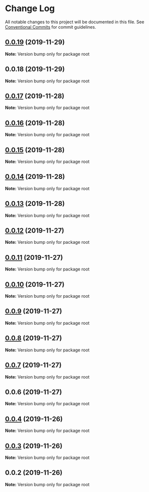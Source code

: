 # Change Log

All notable changes to this project will be documented in this file.
See [Conventional Commits](https://conventionalcommits.org) for commit guidelines.

## [0.0.19](https://github.com/zcorky/zoproxy/compare/v0.0.18...v0.0.19) (2019-11-29)

**Note:** Version bump only for package root





## 0.0.18 (2019-11-29)

**Note:** Version bump only for package root





## [0.0.17](https://github.com/zcorky/zoproxy/compare/v0.0.16...v0.0.17) (2019-11-28)

**Note:** Version bump only for package root





## [0.0.16](https://github.com/zcorky/zoproxy/compare/v0.0.15...v0.0.16) (2019-11-28)

**Note:** Version bump only for package root





## [0.0.15](https://github.com/zcorky/zoproxy/compare/v0.0.14...v0.0.15) (2019-11-28)

**Note:** Version bump only for package root





## [0.0.14](https://github.com/zcorky/zoproxy/compare/v0.0.13...v0.0.14) (2019-11-28)

**Note:** Version bump only for package root





## [0.0.13](https://github.com/zcorky/zoproxy/compare/v0.0.12...v0.0.13) (2019-11-28)

**Note:** Version bump only for package root





## [0.0.12](https://github.com/zcorky/zoproxy/compare/v0.0.11...v0.0.12) (2019-11-27)

**Note:** Version bump only for package root





## [0.0.11](https://github.com/zcorky/zoproxy/compare/v0.0.10...v0.0.11) (2019-11-27)

**Note:** Version bump only for package root





## [0.0.10](https://github.com/zcorky/zoproxy/compare/v0.0.9...v0.0.10) (2019-11-27)

**Note:** Version bump only for package root





## [0.0.9](https://github.com/zcorky/zoproxy/compare/v0.0.8...v0.0.9) (2019-11-27)

**Note:** Version bump only for package root





## [0.0.8](https://github.com/zcorky/zoproxy/compare/v0.0.7...v0.0.8) (2019-11-27)

**Note:** Version bump only for package root





## [0.0.7](https://github.com/zcorky/zoproxy/compare/v0.0.6...v0.0.7) (2019-11-27)

**Note:** Version bump only for package root





## 0.0.6 (2019-11-27)

**Note:** Version bump only for package root





## [0.0.4](https://github.com/zcorky/zoproxy/compare/v0.0.3...v0.0.4) (2019-11-26)

**Note:** Version bump only for package root





## [0.0.3](https://github.com/zcorky/zoproxy/compare/v0.0.2...v0.0.3) (2019-11-26)

**Note:** Version bump only for package root





## 0.0.2 (2019-11-26)

**Note:** Version bump only for package root
